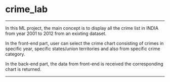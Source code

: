 # crime_lab

*************************************************

In this ML project, the main concept is to display all the crime list in INDIA from year 2001 to 2012 from an exixting dataset.

In the front-end part, user can select the crime chart consisting of crimes in specific year, specific states/union territories and also from specific crime category.

In the back-end part, the data from front-end is received the corresponding chart is returned.


**************************************************
